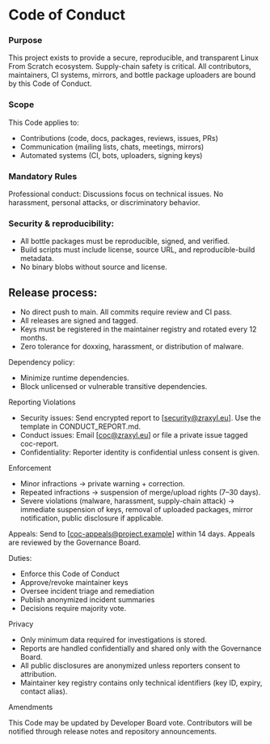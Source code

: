 # Code of Conduct

### Purpose

This project exists to provide a secure, reproducible, and transparent Linux From Scratch ecosystem. Supply-chain safety is critical. All contributors, maintainers, CI systems, mirrors, and bottle package uploaders are bound by this Code of Conduct.

### Scope

This Code applies to:

- Contributions (code, docs, packages, reviews, issues, PRs)
- Communication (mailing lists, chats, meetings, mirrors)
- Automated systems (CI, bots, uploaders, signing keys)

### Mandatory Rules

Professional conduct: Discussions focus on technical issues. No harassment, personal attacks, or discriminatory behavior.

### Security & reproducibility:

- All bottle packages must be reproducible, signed, and verified.
- Build scripts must include license, source URL, and reproducible-build metadata.
- No binary blobs without source and license.

## Release process:

- No direct push to main. All commits require review and CI pass.
- All releases are signed and tagged.
- Keys must be registered in the maintainer registry and rotated every 12 months.
- Zero tolerance for doxxing, harassment, or distribution of malware.

Dependency policy:

- Minimize runtime dependencies.
- Block unlicensed or vulnerable transitive dependencies.

Reporting Violations

- Security issues: Send encrypted report to [security@zraxyl.eu]. Use the template in CONDUCT_REPORT.md.
- Conduct issues: Email [coc@zraxyl.eu] or file a private issue tagged coc-report.
- Confidentiality: Reporter identity is confidential unless consent is given.

Enforcement

- Minor infractions → private warning + correction.
- Repeated infractions → suspension of merge/upload rights (7–30 days).
- Severe violations (malware, harassment, supply-chain attack) → immediate suspension of keys, removal of uploaded packages, mirror notification, public disclosure if applicable.

Appeals: Send to [coc-appeals@project.example] within 14 days. Appeals are reviewed by the Governance Board.

Duties:

- Enforce this Code of Conduct
- Approve/revoke maintainer keys
- Oversee incident triage and remediation
- Publish anonymized incident summaries
- Decisions require majority vote.

Privacy

- Only minimum data required for investigations is stored.
- Reports are handled confidentially and shared only with the Governance Board.
- All public disclosures are anonymized unless reporters consent to attribution.
- Maintainer key registry contains only technical identifiers (key ID, expiry, contact alias).

Amendments

This Code may be updated by Developer Board vote. Contributors will be notified through release notes and repository announcements.
